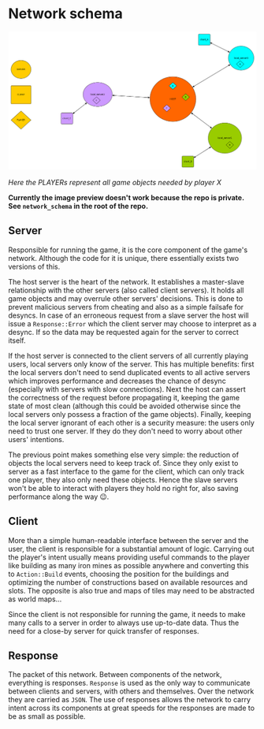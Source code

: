 # Network schema

![](https://raw.githubusercontent.com/s0lst1ce/idle-crawler/master/network_schema.png)

*Here the PLAYERs represent all game objects needed by player X*

**Currently the image preview doesn't work because the repo is private. See `network_schema` in the root of the repo.**

## Server

Responsible for running the game, it is the core component of the game's network. Although the code for it is unique, there essentially exists two versions of this.

The host server is the heart of the network. It establishes a master-slave relationship with the other servers (also called client servers). It holds all game objects and may overrule other servers' decisions. This is done to prevent malicious servers from cheating and also as a simple failsafe for desyncs. In case of an erroneous request from a slave server the host will issue a `Response::Error` which the client server may choose to interpret as a desync. If so the data may be requested again for the server to correct itself.

If the host server is connected to the client servers of all currently playing users, local servers only know of the server. This has multiple benefits: first the local servers don't need to send duplicated events to all active servers which improves performance and decreases the chance of desync (especially with servers with slow connections). Next the host can assert the correctness of the request before propagating it, keeping the game state of most clean (although this could be avoided otherwise since the local servers only possess a fraction of the game objects). Finally, keeping the local server ignorant of each other is a security measure: the users only need to trust one server. If they do they don't need to worry about other users' intentions.

The previous point makes something else very simple: the reduction of objects the local servers need to keep track of. Since they only exist to server as a fast interface to the game for the client, which can only track one player, they also only need these objects. Hence the slave servers won't be able to interact with players they hold no right for, also saving performance along the way :wink:.

## Client

More than a simple human-readable interface between the server and the user, the client is responsible for a substantial amount of logic. Carrying out the player's intent usually means providing useful commands to the player like building as many iron mines as possible anywhere and converting this to `Action::Build` events, choosing the position for the buildings and optimizing the number of constructions based on available resources and slots. The opposite is also true and maps of tiles may need to be abstracted as world maps...

Since the client is not responsible for running the game, it needs to make many calls to a server in order to always use up-to-date data. Thus the need for a close-by server for quick transfer of responses.

## Response

The packet of this network. Between components of the network, everything is responses. `Response` is used as the only way to communicate between clients and servers, with others and themselves. Over the network they are carried as `JSON`. The use of responses allows the network to carry intent across its components at great speeds for the responses are made to be as small as possible.
